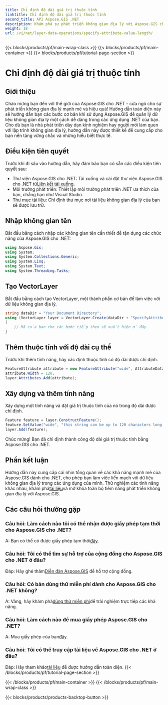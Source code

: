 ```yaml
---
title: Chỉ định độ dài giá trị thuộc tính
linktitle: Chỉ định độ dài giá trị thuộc tính
second_title: API Aspose.GIS .NET
description: Khám phá sự phát triển không gian địa lý với Aspose.GIS cho .NET. Dễ dàng quản lý và thao tác dữ liệu không gian trong các ứng dụng .NET của bạn.
weight: 18
url: /vi/net/layer-data-operations/specify-attribute-value-length/
---
```


{{< blocks/products/pf/main-wrap-class >}}
{{< blocks/products/pf/main-container >}}
{{< blocks/products/pf/tutorial-page-section >}}

# Chỉ định độ dài giá trị thuộc tính

## Giới thiệu
Chào mừng bạn đến với thế giới của Aspose.GIS cho .NET - cửa ngõ cho sự phát triển không gian địa lý mạnh mẽ và hiệu quả! Hướng dẫn toàn diện này sẽ hướng dẫn bạn các bước cơ bản khi sử dụng Aspose.GIS để quản lý dữ liệu không gian địa lý một cách dễ dàng trong các ứng dụng .NET của bạn. Cho dù bạn là nhà phát triển dày dạn kinh nghiệm hay người mới làm quen với lập trình không gian địa lý, hướng dẫn này được thiết kế để cung cấp cho bạn nền tảng vững chắc và những hiểu biết thực tế.
## Điều kiện tiên quyết
Trước khi đi sâu vào hướng dẫn, hãy đảm bảo bạn có sẵn các điều kiện tiên quyết sau:
-  Thư viện Aspose.GIS cho .NET: Tải xuống và cài đặt thư viện Aspose.GIS cho .NET từ[Liên kết tải xuống](https://releases.aspose.com/gis/net/).
- Môi trường phát triển: Thiết lập môi trường phát triển .NET ưa thích của bạn, chẳng hạn như Visual Studio.
- Thư mục tài liệu: Chỉ định thư mục nơi tài liệu không gian địa lý của bạn sẽ được lưu trữ.
## Nhập không gian tên
Bắt đầu bằng cách nhập các không gian tên cần thiết để tận dụng các chức năng của Aspose.GIS cho .NET:
```csharp
using Aspose.Gis;
using System;
using System.Collections.Generic;
using System.Linq;
using System.Text;
using System.Threading.Tasks;
```
## Tạo VectorLayer
Bắt đầu bằng cách tạo VectorLayer, một thành phần cơ bản để làm việc với dữ liệu không gian địa lý.
```csharp
string dataDir = "Your Document Directory";
using (VectorLayer layer = VectorLayer.Create(dataDir + "SpecifyAttributeValueLength_out.shp", Drivers.Shapefile))
{
    // Mã của bạn cho các bước tiếp theo sẽ xuất hiện ở đây.
}
```
## Thêm thuộc tính với độ dài cụ thể
Trước khi thêm tính năng, hãy xác định thuộc tính có độ dài được chỉ định.
```csharp
FeatureAttribute attribute = new FeatureAttribute("wide", AttributeDataType.String);
attribute.Width = 120;
layer.Attributes.Add(attribute);
```
## Xây dựng và thêm tính năng
Xây dựng một tính năng và đặt giá trị thuộc tính của nó trong độ dài được chỉ định.
```csharp
Feature feature = layer.ConstructFeature();
feature.SetValue("wide", "this string can be up to 120 characters long now.");
layer.Add(feature);
```
Chúc mừng! Bạn đã chỉ định thành công độ dài giá trị thuộc tính bằng Aspose.GIS cho .NET.
## Phần kết luận
 Hướng dẫn này cung cấp cái nhìn tổng quan về các khả năng mạnh mẽ của Aspose.GIS dành cho .NET, cho phép bạn làm việc liền mạch với dữ liệu không gian địa lý trong các ứng dụng của mình. Thử nghiệm các tính năng khác nhau, khám phá[tài liệu](https://reference.aspose.com/gis/net/)và mở khóa toàn bộ tiềm năng phát triển không gian địa lý với Aspose.GIS.
## Các câu hỏi thường gặp
### Câu hỏi: Làm cách nào tôi có thể nhận được giấy phép tạm thời cho Aspose.GIS cho .NET?
 A: Bạn có thể có được giấy phép tạm thời[đây](https://purchase.aspose.com/temporary-license/).
### Câu hỏi: Tôi có thể tìm sự hỗ trợ của cộng đồng cho Aspose.GIS cho .NET ở đâu?
 Đáp: Hãy ghé thăm[Diễn đàn Aspose.GIS](https://forum.aspose.com/c/gis/33) để hỗ trợ cộng đồng.
### Câu hỏi: Có bản dùng thử miễn phí dành cho Aspose.GIS cho .NET không?
 A: Vâng, hãy khám phá[dùng thử miễn phí](https://releases.aspose.com/)để trải nghiệm trực tiếp các khả năng.
### Câu hỏi: Làm cách nào để mua giấy phép Aspose.GIS cho .NET?
 A: Mua giấy phép của bạn[đây](https://purchase.aspose.com/buy).
### Câu hỏi: Tôi có thể truy cập tài liệu về Aspose.GIS cho .NET ở đâu?
 Đáp: Hãy tham khảo[tài liệu](https://reference.aspose.com/gis/net/) để được hướng dẫn toàn diện.
{{< /blocks/products/pf/tutorial-page-section >}}

{{< /blocks/products/pf/main-container >}}
{{< /blocks/products/pf/main-wrap-class >}}

{{< blocks/products/products-backtop-button >}}
